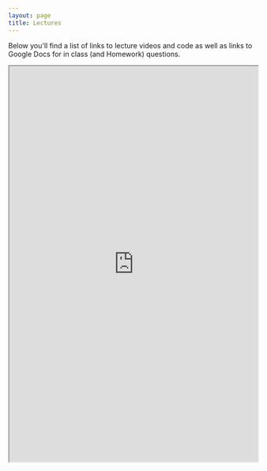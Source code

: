 ```yaml
---
layout: page
title: Lectures
---
```


Below you'll find a list of links to lecture videos and code as well as links to Google Docs for in class (and Homework) questions.

<iframe src="https://docs.google.com/spreadsheets/d/1lnqOXCAOqYrIrvtqOesWbi2G6aVdH5NUz6j2_Liptlk/pubhtml?gid=0&single=true&amp;widget=true&amp;headers=false" width="100%" height="800"></iframe>
